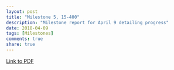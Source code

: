 ```yaml
---
layout: post
title: "Milestone 5, 15-400"
description: "Milestone report for April 9 detailing progress"
date: 2018-04-09
tags: [Milestones]
comments: true
share: true
---
```


[Link to PDF](/files/MilestoneReport5.pdf)

